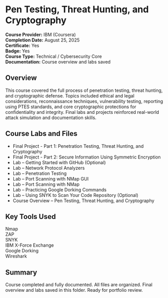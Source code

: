# Pen Testing, Threat Hunting, and Cryptography

**Course Provider:** IBM (Coursera)  
**Completion Date:** August 25, 2025  
**Certificate:** Yes  
**Badge:** Yes  
**Course Type:** Technical / Cybersecurity Core  
**Documentation:** Course overview and labs saved  

## Overview  
This course covered the full process of penetration testing, threat hunting, and cryptographic defense. Topics included ethical and legal considerations, reconnaissance techniques, vulnerability testing, reporting using PTES standards, and core cryptographic protections for confidentiality and integrity. Final labs and projects reinforced real-world attack simulation and documentation skills.

## Course Labs and Files  
- Final Project - Part 1: Penetration Testing, Threat Hunting, and Cryptography  
- Final Project - Part 2: Secure Information Using Symmetric Encryption  
- Lab – Getting Started with GitHub (Optional)  
- Lab – Network Protocol Analyzers  
- Lab – Penetration Testing  
- Lab – Port Scanning with NMap GUI  
- Lab – Port Scanning with NMap  
- Lab – Practicing Google Dorking Commands  
- Lab – Using SNYK to Scan Your Code Repository (Optional)  
- Course Overview – Pen Testing, Threat Hunting, and Cryptography

## Key Tools Used  
Nmap  
ZAP  
SNYK  
IBM X-Force Exchange  
Google Dorking  
Wireshark

## Summary  
Course completed and fully documented. All files are organized. Final overview and labs saved in this folder. Ready for portfolio review.
